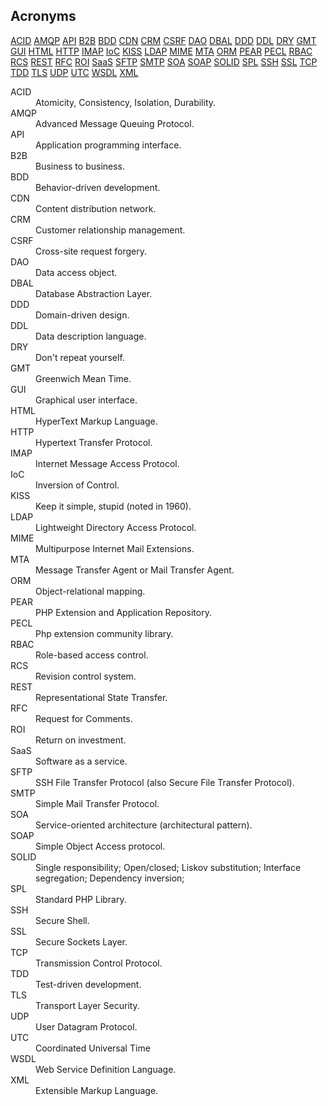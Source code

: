 Acronyms
-

[ACID](#ACID)
[AMQP](#AMQP)
[API](#API)
[B2B](#B2B)
[BDD](#BDD)
[CDN](#CDN)
[CRM](#CRM)
[CSRF](#CSRF)
[DAO](#DAO)
[DBAL](#DBAL)
[DDD](#DDD)
[DDL](#DDL)
[DRY](#DRY)
[GMT](#GMT)
[GUI](#GUI)
[HTML](#HTML)
[HTTP](#HTTP)
[IMAP](#IMAP)
[IoC](#IoC)
[KISS](#KISS)
[LDAP](#LDAP)
[MIME](#MIME)
[MTA](#MTA)
[ORM](#ORM)
[PEAR](#PEAR)
[PECL](#PECL)
[RBAC](#RBAC)
[RCS](#RCS)
[REST](#REST)
[RFC](#RFC)
[ROI](#ROI)
[SaaS](#SaaS)
[SFTP](#SFTP)
[SMTP](#SMTP)
[SOA](#SOA)
[SOAP](#SOAP)
[SOLID](#SOLID)
[SPL](#SPL)
[SSH](#SSH)
[SSL](#SSL)
[TCP](#TCP)
[TDD](#TDD)
[TLS](#TLS)
[UDP](#UDP)
[UTC](#UTC)
[WSDL](#WSDL)
[XML](#XML)

<dl>

<dt><a name="ACID"></a>ACID</dt>
<dd> Atomicity, Consistency, Isolation, Durability.</dd>

<dt><a name="AMQP"></a>AMQP</dt>
<dd>Advanced Message Queuing Protocol.</dd>

<dt><a name="API"></a>API</dt>
<dd>Application programming interface.</dd>

<dt><a name="B2B"></a>B2B</dt>
<dd>Business to business.</dd>

<dt><a name="BDD"></a>BDD</dt>
<dd>Behavior-driven development.</dd>

<dt><a name="CDN"></a>CDN</dt>
<dd>Content distribution network.</dd>

<dt><a name="CRM"></a>CRM</dt>
<dd>Customer relationship management.</dd>

<dt><a name="CSRF"></a>CSRF</dt>
<dd>Cross-site request forgery.</dd>

<dt><a name="DAO"></a>DAO</dt>
<dd>Data access object.</dd>

<dt><a name="DBAL"></a>DBAL</dt>
<dd>Database Abstraction Layer.</dd>

<dt><a name="DDD"></a>DDD</dt>
<dd>Domain-driven design.</dd>

<dt><a name="DDL"></a>DDL</dt>
<dd>Data description language.</dd>

<dt><a name="DRY"></a>DRY</dt>
<dd>Don't repeat yourself.</dd>

<dt><a name="GMT"></a>GMT</dt>
<dd>Greenwich Mean Time.</dd>

<dt><a name="GUI"></a>GUI</dt>
<dd>Graphical user interface.</dd>

<dt><a name="HTML"></a>HTML</dt>
<dd>HyperText Markup Language.</dd>

<dt><a name="HTTP"></a>HTTP</dt>
<dd>Hypertext Transfer Protocol.</dd>

<dt><a name="IMAP"></a>IMAP</dt>
<dd>Internet Message Access Protocol.</dd>

<dt><a name="IoC"></a>IoC</dt>
<dd>Inversion of Control.</dd>

<dt><a name="KISS"></a>KISS</dt>
<dd>Keep it simple, stupid (noted in 1960).</dd>

<dt><a name="LDAP"></a>LDAP</dt>
<dd>Lightweight Directory Access Protocol.</dd>

<dt><a name="MIME"></a>MIME</dt>
<dd>Multipurpose Internet Mail Extensions.</dd>

<dt><a name="MTA"></a>MTA</dt>
<dd>Message Transfer Agent or Mail Transfer Agent.</dd>

<dt><a name="ORM"></a>ORM</dt>
<dd>Object-relational mapping.</dd>

<dt><a name="PEAR"></a>PEAR</dt>
<dd>PHP Extension and Application Repository.</dd>

<dt><a name="PECL"></a>PECL</dt>
<dd>Php extension community library.</dd>

<dt><a name="RBAC"></a>RBAC</dt>
<dd>Role-based access control.</dd>

<dt><a name="RCS"></a>RCS</dt>
<dd>Revision control system.</dd>

<dt><a name="REST"></a>REST</dt>
<dd>Representational State Transfer.</dd>

<dt><a name="RFC"></a>RFC</dt>
<dd>Request for Comments.</dd>

<dt><a name="ROI"></a>ROI</dt>
<dd>Return on investment.</dd>

<dt><a name="SaaS"></a>SaaS</dt>
<dd>Software as a service.</dd>

<dt><a name="SFTP"></a>SFTP</dt>
<dd>SSH File Transfer Protocol (also Secure File Transfer Protocol).</dd>

<dt><a name="SMTP"></a>SMTP</dt>
<dd>Simple Mail Transfer Protocol.</dd>

<dt><a name="SOA"></a>SOA</dt>
<dd>Service-oriented architecture (architectural pattern).</dd>

<dt><a name="SOAP"></a>SOAP</dt>
<dd>Simple Object Access protocol.</dd>

<dt><a name="SOLID"></a>SOLID</dt>
<dd>Single responsibility; Open/closed; Liskov substitution; Interface segregation; Dependency inversion;</dd>

<dt><a name="SPL"></a>SPL</dt>
<dd>Standard PHP Library.</dd>

<dt><a name="SSH"></a>SSH</dt>
<dd>Secure Shell.</dd>

<dt><a name="SSL"></a>SSL</dt>
<dd>Secure Sockets Layer.</dd>

<dt><a name="TCP"></a>TCP</dt>
<dd>Transmission Control Protocol.</dd>

<dt><a name="TDD"></a>TDD</dt>
<dd>Test-driven development.</dd>

<dt><a name="TLS"></a>TLS</dt>
<dd>Transport Layer Security.</dd>

<dt><a name="UDP"></a>UDP</dt>
<dd>User Datagram Protocol.</dd>

<dt><a name="UTC"></a>UTC</dt>
<dd>Coordinated Universal Time</dd>

<dt><a name="WSDL"></a>WSDL</dt>
<dd>Web Service Definition Language.</dd>

<dt><a name="XML"></a>XML</dt>
<dd>Extensible Markup Language.</dd>

</dl>
